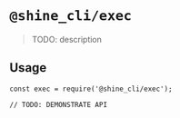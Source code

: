 # `@shine_cli/exec`

> TODO: description

## Usage

```
const exec = require('@shine_cli/exec');

// TODO: DEMONSTRATE API
```
